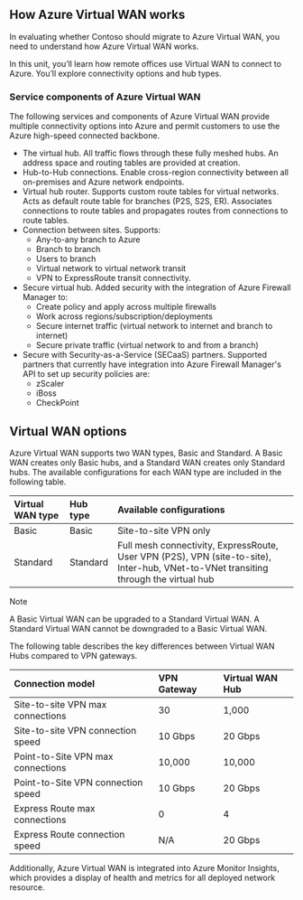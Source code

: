 <!-- Estimated time 5 minutes -->

## How Azure Virtual WAN works

In evaluating whether Contoso should migrate to Azure Virtual WAN, you need to understand how Azure Virtual WAN works.

In this unit, you’ll learn how remote offices use Virtual WAN to connect to Azure. You’ll explore connectivity options and hub types.

<!--video  short conceptual video of Azure Virtual WAN
Use a video like this one, Azure Virtual WAN, and stop at 4:25 minutes. It’s an overview of the Azure Network and how remote offices could be connected to Azure. It also illustrates how the architecture can become unwieldy as connections grow. Azure Virtual WAN Hubs addresses the issue. -->

### Service components of Azure Virtual WAN

The following services and components of Azure Virtual WAN provide multiple connectivity options into Azure and permit customers to use the Azure high-speed connected backbone.

- The virtual hub. All traffic flows through these fully meshed hubs. An address space and routing tables are provided at creation.
- Hub-to-Hub connections. Enable cross-region connectivity between all on-premises and Azure network endpoints.
- Virtual hub router. Supports custom route tables for virtual networks. Acts as default route table for branches (P2S, S2S, ER). Associates connections to route tables and propagates routes from connections to route tables.
- Connection between sites. Supports:
  - Any-to-any branch to Azure
  - Branch to branch
  - Users to branch
  - Virtual network to virtual network transit
  - VPN to ExpressRoute transit connectivity.
- Secure virtual hub. Added security with the integration of Azure Firewall Manager to:
  - Create policy and apply across multiple firewalls
  - Work across regions/subscription/deployments
  - Secure internet traffic (virtual network to internet and branch to internet)
  - Secure private traffic (virtual network to and from a branch)
- Secure with Security-as-a-Service (SECaaS) partners. Supported partners that currently have integration into Azure Firewall Manager's API to set up security policies are:
  - zScaler
  - iBoss
  - CheckPoint  

## Virtual WAN options

Azure Virtual WAN supports two WAN types, Basic and Standard. A Basic WAN creates only Basic hubs, and a Standard WAN creates only Standard hubs. The available configurations for each WAN type are included in the following table.

| **Virtual WAN type** | **Hub type** | **Available configurations**                                 |
| :------------------- | :----------- | :----------------------------------------------------------- |
| Basic                | Basic        | Site-to-site VPN only                                        |
| Standard             | Standard     | Full mesh connectivity, ExpressRoute, User VPN (P2S), VPN (site-to-site), Inter-hub, VNet-to-VNet transiting through the virtual hub |
<!--LM: VNet is not approved. I suggest "virtual network to virtual network"-->
>[!NOTE]
> A Basic Virtual WAN can be upgraded to a Standard Virtual WAN. A Standard Virtual WAN cannot be downgraded to a Basic Virtual WAN.

The following table describes the key differences between Virtual WAN Hubs compared to VPN gateways.

| Connection model | VPN Gateway | Virtual WAN Hub |
|:------------- |:-------------------- |:-------------------- |
| Site-to-site VPN max connections | 30 | 1,000 |
| Site-to-site VPN connection speed | 10 Gbps| 20 Gbps |
| Point-to-Site VPN max connections | 10,000 | 10,000 |
| Point-to-Site VPN connection speed | 10 Gbps | 20 Gbps |
| Express Route max connections | 0 | 4 |
| Express Route connection speed | N/A | 20 Gbps |

Additionally, Azure Virtual WAN is integrated into Azure Monitor Insights, which provides a display of health and metrics for all deployed network resource.
